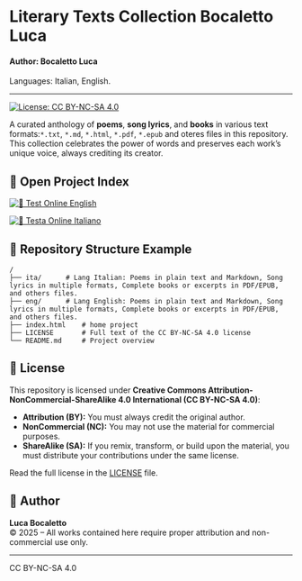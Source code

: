 # Literary Texts Collection Bocaletto Luca
#### Author: Bocaletto Luca

Languages: Italian, English.

---

[![License: CC BY-NC-SA 4.0](https://licensebuttons.net/l/by-nc-sa/4.0/80x15.png)](https://creativecommons.org/licenses/by-nc-sa/4.0/)

A curated anthology of **poems**, **song lyrics**, and **books** in various text formats:`*.txt`, `*.md`, `*.html`, `*.pdf`, `*.epub` and oteres files in this repository. This collection celebrates the power of words and preserves each work’s unique voice, always crediting its creator.

## 🚀 Open Project Index

[![🚀 Test Online English](https://img.shields.io/badge/🚀-Open_Test_Online_English-blue?style=for-the-badge)](https://bocaletto-luca.github.io/LiteraryTexts/index.html)

[![🚀 Testa Online Italiano](https://img.shields.io/badge/🚀-Testa_Online_Italiano-blue?style=for-the-badge)](https://bocaletto-luca.github.io/LiteraryTexts/index-ita.html)

## 📂 Repository Structure Example

```
/
├── ita/      # Lang Italian: Poems in plain text and Markdown, Song lyrics in multiple formats, Complete books or excerpts in PDF/EPUB, and others files.
├── eng/      # Lang English: Poems in plain text and Markdown, Song lyrics in multiple formats, Complete books or excerpts in PDF/EPUB, and others files.
├── index.html    # home project
├── LICENSE       # Full text of the CC BY-NC-SA 4.0 license
└── README.md     # Project overview
```

## 📜 License

This repository is licensed under **Creative Commons Attribution-NonCommercial-ShareAlike 4.0 International (CC BY-NC-SA 4.0)**:

- **Attribution (BY):** You must always credit the original author.
- **NonCommercial (NC):** You may not use the material for commercial purposes.
- **ShareAlike (SA):** If you remix, transform, or build upon the material, you must distribute your contributions under the same license.

Read the full license in the [LICENSE](LICENSE) file.

## 👤 Author

**Luca Bocaletto**  
© 2025 – All works contained here require proper attribution and non-commercial use only.  

---

CC BY-NC-SA 4.0
